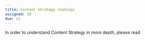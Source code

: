 ```yaml
---
title: Content Strategy readings
assigned: 20
due: 21
---
```


In order to understand Content Strategy in more depth, please read

